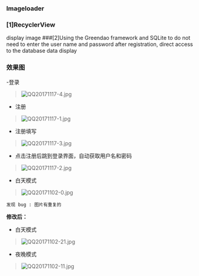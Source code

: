 ### Imageloader
### [1]RecyclerView 
display image
###[2]Using the Greendao framework and SQLite 
to do not need to enter the user name and password after registration, direct access to the database data display

### 效果图
-登录
>![QQ20171117-4.jpg](http://upload-images.jianshu.io/upload_images/2245754-c35a7011a2fc500d.jpg?imageMogr2/auto-orient/strip%7CimageView2/2/w/1240)
- 注册
>![QQ20171117-1.jpg](http://upload-images.jianshu.io/upload_images/2245754-198a3469faad71f1.jpg?imageMogr2/auto-orient/strip%7CimageView2/2/w/1240)

- 注册填写
>![QQ20171117-3.jpg](http://upload-images.jianshu.io/upload_images/2245754-4e709a778a48eae9.jpg?imageMogr2/auto-orient/strip%7CimageView2/2/w/1240)
- 点击注册后跳到登录界面，自动获取用户名和密码
>![QQ20171117-2.jpg](http://upload-images.jianshu.io/upload_images/2245754-63462a7955c85e11.jpg?imageMogr2/auto-orient/strip%7CimageView2/2/w/1240)
- 白天模式
>![QQ20171102-0.jpg](http://upload-images.jianshu.io/upload_images/2245754-479945d73353dcc7.jpg?imageMogr2/auto-orient/strip%7CimageView2/2/w/1240)

```
发现 bug : 图片有重复的
```

**修改后：**
- 白天模式
>![QQ20171102-21.jpg](http://upload-images.jianshu.io/upload_images/2245754-4f0bdfb05789b0f7.jpg?imageMogr2/auto-orient/strip%7CimageView2/2/w/1240)

- 夜晚模式

>![QQ20171102-11.jpg](http://upload-images.jianshu.io/upload_images/2245754-a0ca210d23036ac3.jpg?imageMogr2/auto-orient/strip%7CimageView2/2/w/1240)
